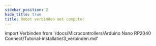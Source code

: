 ```yaml
---
sidebar_position: 2
hide_title: true
title: Robot verbinden met computer
---
```


import Verbinden from '/docs/Microcontrollers/Arduino Nano RP2040 Connect/Tutorial-installatie/3_verbinden.md'

<Verbinden />